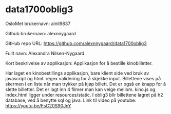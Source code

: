 # data1700oblig3

OsloMet brukernavn: alnil9837

Github brukernavn: alexnnygaard

GitHub repo URL: https://github.com/alexnnygaard/data1700oblig3

Fullt navn: Alexandra Nilsen-Nygaard

Kort beskrivelse av applikasjon:
Applikasjon for å bestille kinobilletter. 

Har laget en kinobestillings applikasjon, bare klient side ved 
bruk av javascript og html. regex validering for 
å skjekke input. Billettene vises på skermen i en liste når man trykker
på kjøp billett. Det er også en knapp for å slette billetter. 
Det er lagt inn 4 filmer man kan velge mellom. kino.js og 
index.html ligger under resources/static. I oblig3 blir billettene
lagret på h2 database, ved å benytte sql og java. 
Link til video på youtube: https://youtu.be/FsC20S90JnY
